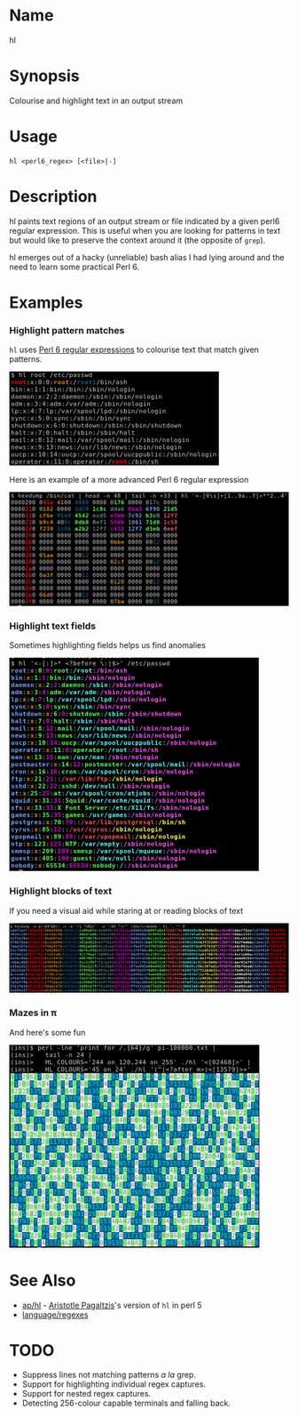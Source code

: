 # Name
hl

# Synopsis
Colourise and highlight text in an output stream

# Usage

    hl <perl6_regex> [<file>|-]

# Description
hl paints text regions of an output stream or file indicated by a given
perl6 regular expression. This is useful when you are looking for patterns 
in text but would like to preserve the context around it 
(the opposite of `grep`).

hl emerges out of a hacky (unreliable) bash alias I had lying around and the
need to learn some practical Perl 6.

# Examples

### Highlight pattern matches
`hl` uses [Perl 6 regular expressions](https://docs.perl6.org/language/regexes)
to colourise text that match given patterns.

![highlight-simple](doc/highlight-simple.png)

Here is an example of a more advanced Perl 6 regular expression

![highlight-01](doc/highlight-01.png)

### Highlight text fields

Sometimes highlighting fields helps us find anomalies

![fields](doc/fields.png)

### Highlight blocks of text

If you need a visual aid while staring at or reading blocks of text

![blocks](doc/blocks.png)

### Mazes in π

And here's some fun

![pi-maze](doc/pi-maze.png)

# See Also

* [ap/hl](https://github.com/ap/hl) - [Aristotle Pagaltzis](http://plasmasturm.org/)'s
  version of `hl` in perl 5
* [language/regexes](https://docs.perl6.org/language/regexes#Literals)

# TODO
* Suppress lines not matching patterns _a la_ grep.
* Support for highlighting individual regex captures.
* Support for nested regex captures.
* Detecting 256-colour capable terminals and falling back.
